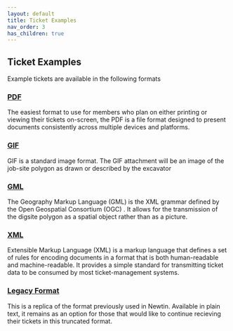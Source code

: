```yaml
---
layout: default
title: Ticket Examples
nav_order: 3
has_children: true
---
```



## Ticket Examples
Example tickets are available in the following formats

### [PDF](/pelicancorp/ticket_examples/pdf.html)
The easiest format to use for members who plan on either printing or viewing their tickets on-screen, the PDF is a file format designed to present documents consistently across multiple devices and platforms.

### [GIF](/pelicancorp/ticket_examples/gif.html)
GIF is a standard image format. The GIF attachment will be an image of the job-site polygon as drawn or described by the excavator

### [GML](/pelicancorp/ticket_examples/gml.html)
The Geography Markup Language (GML) is the XML grammar defined by the Open Geospatial Consortium (OGC) . It allows for the transmission of the digsite polygon as a spatial object rather than as a picture.

### [XML](/pelicancorp/ticket_examples/xml.html)
Extensible Markup Language (XML) is a markup language that defines a set of rules for encoding documents in a format that is both human-readable and machine-readable. It provides a simple standard for transmitting ticket data to be consumed by most ticket-management systems.

### [Legacy Format](/pelicancorp/ticket_examples/legacy.html)
This is a replica of the format previously used in Newtin. Available in plain text, it remains as an option for those that would like to continue recieving their tickets in this truncated format.

